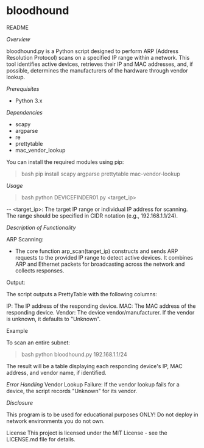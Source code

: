 # bloodhound

README 

*Overview*

bloodhound.py is a Python script designed to perform ARP (Address Resolution Protocol) scans on a specified IP range within a network. This tool identifies active devices, retrieves their IP and MAC addresses, and, if possible, determines the manufacturers of the hardware through vendor lookup.

*Prerequisites*

- Python 3.x

*Dependencies*

- scapy
- argparse
- re 
- prettytable
- mac_vendor_lookup

You can install the required modules using pip:

 > bash pip install scapy argparse prettytable mac-vendor-lookup

*Usage*

 > bash python DEVICEFINDER01.py <target_ip>

-- <target_ip>: The target IP range or individual IP address for scanning. The range should be specified in CIDR notation (e.g., 192.168.1.1/24).

*Description of Functionality*

ARP Scanning:

- The core function arp_scan(target_ip) constructs and sends ARP requests to the provided IP range to detect active devices. It combines ARP and Ethernet packets for broadcasting across the network and collects responses.

Output:

The script outputs a PrettyTable with the following columns:

IP: The IP address of the responding device.
MAC: The MAC address of the responding device.
Vendor: The device vendor/manufacturer. If the vendor is unknown, it defaults to "Unknown".

Example

To scan an entire subnet:

 > bash python bloodhound.py 192.168.1.1/24

The result will be a table displaying each responding device's IP, MAC address, and vendor name, if identified.

*Error Handling*
Vendor Lookup Failure: If the vendor lookup fails for a device, the script records "Unknown" for its vendor.

*Disclosure*

This program is to be used for educational purposes ONLY! Do not deploy in network environments you do not own. 

License
This project is licensed under the MIT License - see the LICENSE.md file for details.
